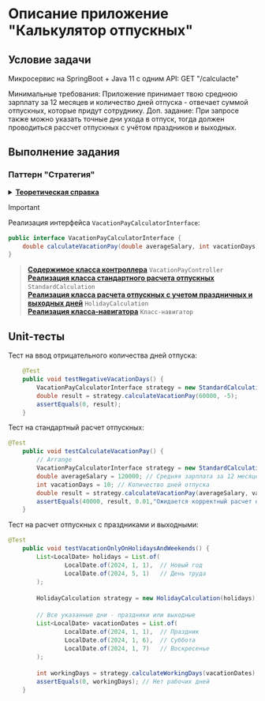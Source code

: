 # Описание приложение "Калькулятор отпускных"

## Условие задачи
Микросервис на SpringBoot + Java 11 c одним API:
GET "/calculacte"
<p>
Минимальные требования: Приложение принимает твою среднюю зарплату за 12 месяцев и количество дней отпуска - отвечает суммой отпускных, которые придут сотруднику.
Доп. задание: При запросе также можно указать точные дни ухода в отпуск, тогда должен проводиться рассчет отпускных с учётом праздников и выходных.</p>

## Выполнение задания
### Паттерн "Стратегия"
<details>
    <summary><ins><b>Теоретическая справка</b></ins></summary>
    <p>
        <b>Паттерн "Стратегия"</b> — это поведенческий паттерн проектирования, который определяет семейство схожих алгоритмов и помещает каждый из них в собственный класс, после чего алгоритмы можно взаимозаменять прямо во время исполнения программы.
     </p>
<hr/>
    <img src="VacationPayCalculator/src/main/resources/Images/img.png" alt="Пример стратегии" />
</details>

> [!IMPORTANT]
> Реализация интерфейса `VacationPayCalculatorInterface`:

```java
public interface VacationPayCalculatorInterface {
    double calculateVacationPay(double averageSalary, int vacationDays);
}
```
> [__Содержимое класса контроллера__](VacationPayCalculator/src/main/java/ru/neoflex/VacationPayCalculator/Controller/VacationPayController.java) `VacationPayController`<br>
> [__Реализация класса стандартного расчета отпускных__](VacationPayCalculator/src/main/java/ru/neoflex/VacationPayCalculator/Strategy/StandardCalculation.java) `StandardCalculation`<br>
>  [__Реализация класса расчета отпускных с учетом праздничных и выходных дней__](VacationPayCalculator/src/main/java/ru/neoflex/VacationPayCalculator/Strategy/HolidayCalculation.java) `HolidayCalculation`<br>
>  [__Реализация класса-навигатора__](VacationPayCalculator/src/main/java/ru/neoflex/VacationPayCalculator/Service/VacationPayCalculatorService.java) `Класс-навигатор`

## Unit-тесты
Тест на ввод отрицательного количества дней отпуска:
```java
	@Test
	public void testNegativeVacationDays() {
		VacationPayCalculatorInterface strategy = new StandardCalculation();
		double result = strategy.calculateVacationPay(60000, -5);
		assertEquals(0, result); 
	}
```
Тест на стандартный расчет отпускных:
```java
@Test
	public void testCalculateVacationPay() {
		// Arrange
		VacationPayCalculatorInterface strategy = new StandardCalculation();
		double averageSalary = 120000; // Средняя зарплата за 12 месяцев
		int vacationDays = 10; // Количество дней отпуска
		double result = strategy.calculateVacationPay(averageSalary, vacationDays);
		assertEquals(40000, result, 0.01,"Ожидается корректный расчет отпускных");
	}
```
Тест на расчет отпускных с праздниками и выходными:
```java
@Test
	public void testVacationOnlyOnHolidaysAndWeekends() {
		List<LocalDate> holidays = List.of(
				LocalDate.of(2024, 1, 1),  // Новый год
				LocalDate.of(2024, 5, 1)   // День труда
		);

		HolidayCalculation strategy = new HolidayCalculation(holidays);

		// Все указанные дни - праздники или выходные
		List<LocalDate> vacationDates = List.of(
				LocalDate.of(2024, 1, 1),  // Праздник
				LocalDate.of(2024, 1, 6),  // Суббота
				LocalDate.of(2024, 1, 7)   // Воскресенье
		);

		int workingDays = strategy.calculateWorkingDays(vacationDates);
		assertEquals(0, workingDays); // Нет рабочих дней
	}
```
